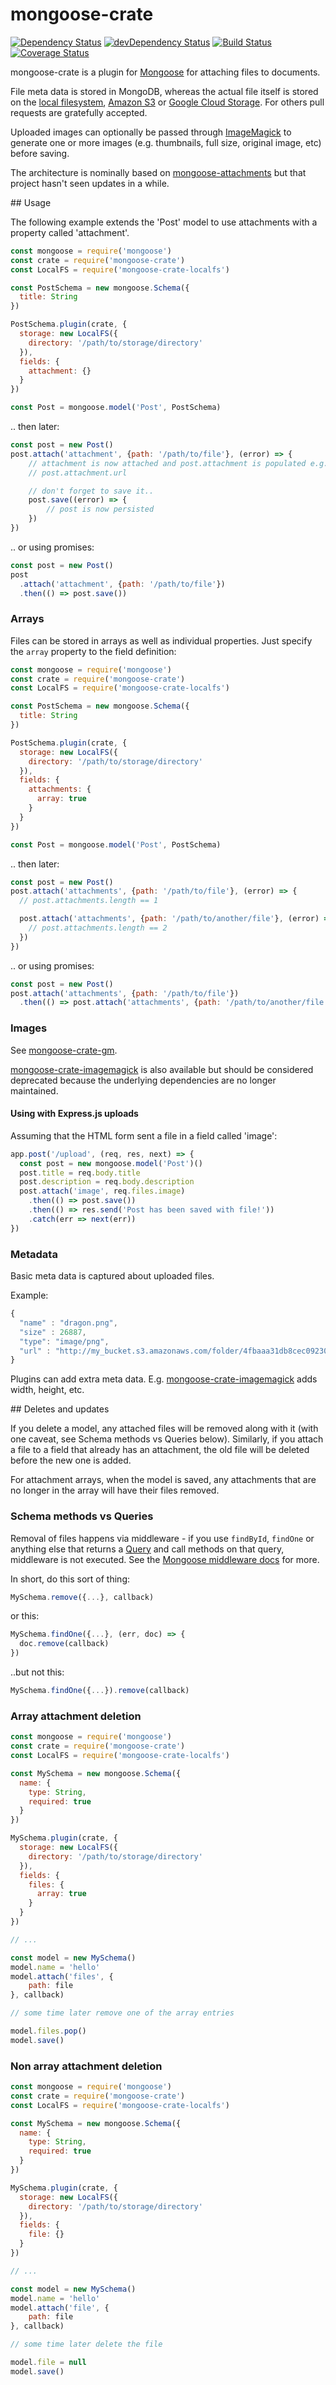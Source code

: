 # mongoose-crate

[![Dependency Status](https://david-dm.org/achingbrain/mongoose-crate.svg?theme=shields.io)](https://david-dm.org/achingbrain/mongoose-crate) [![devDependency Status](https://david-dm.org/achingbrain/mongoose-crate/dev-status.svg?theme=shields.io)](https://david-dm.org/achingbrain/mongoose-crate#info=devDependencies) [![Build Status](https://img.shields.io/travis/achingbrain/mongoose-crate/master.svg)](https://travis-ci.org/achingbrain/mongoose-crate) [![Coverage Status](http://img.shields.io/coveralls/achingbrain/mongoose-crate/master.svg)](https://coveralls.io/r/achingbrain/mongoose-crate)

mongoose-crate is a plugin for [Mongoose](http://mongoosejs.com/) for attaching files to documents.

File meta data is stored in MongoDB, whereas the actual file itself is stored on the [local filesystem](https://github.com/achingbrain/mongoose-crate-localfs), [Amazon S3](https://github.com/achingbrain/mongoose-crate-s3) or [Google Cloud Storage](https://github.com/achingbrain/mongoose-crate-gcs).  For others pull requests are gratefully accepted.

Uploaded images can optionally be passed through [ImageMagick](https://github.com/achingbrain/mongoose-crate-imagemagick) to generate one or more images (e.g. thumbnails, full size, original image, etc) before saving.

The architecture is nominally based on [mongoose-attachments](https://github.com/heapsource/mongoose-attachments) but that project hasn't seen updates in a while.

## Usage

The following example extends the 'Post' model to use attachments with a property called 'attachment'.

```javascript
const mongoose = require('mongoose')
const crate = require('mongoose-crate')
const LocalFS = require('mongoose-crate-localfs')

const PostSchema = new mongoose.Schema({
  title: String
})

PostSchema.plugin(crate, {
  storage: new LocalFS({
    directory: '/path/to/storage/directory'
  }),
  fields: {
    attachment: {}
  }
})

const Post = mongoose.model('Post', PostSchema)
```

.. then later:

```javascript
const post = new Post()
post.attach('attachment', {path: '/path/to/file'}, (error) => {
	// attachment is now attached and post.attachment is populated e.g.:
	// post.attachment.url

	// don't forget to save it..
	post.save((error) => {
		// post is now persisted
	})
})
```

.. or using promises:

```javascript
const post = new Post()
post
  .attach('attachment', {path: '/path/to/file'})
  .then(() => post.save())
```

### Arrays

Files can be stored in arrays as well as individual properties. Just specify the `array` property to the field definition:

```javascript
const mongoose = require('mongoose')
const crate = require('mongoose-crate')
const LocalFS = require('mongoose-crate-localfs')

const PostSchema = new mongoose.Schema({
  title: String
})

PostSchema.plugin(crate, {
  storage: new LocalFS({
    directory: '/path/to/storage/directory'
  }),
  fields: {
    attachments: {
      array: true
    }
  }
})

const Post = mongoose.model('Post', PostSchema)
```

.. then later:

```javascript
const post = new Post()
post.attach('attachments', {path: '/path/to/file'}, (error) => {
  // post.attachments.length == 1

  post.attach('attachments', {path: '/path/to/another/file'}, (error) => {
    // post.attachments.length == 2
  })
})
```

.. or using promises:

```javascript
const post = new Post()
post.attach('attachments', {path: '/path/to/file'})
  .then(() => post.attach('attachments', {path: '/path/to/another/file'}))
```

### Images

See [mongoose-crate-gm](https://github.com/achingbrain/mongoose-crate-gm).

[mongoose-crate-imagemagick](https://github.com/achingbrain/mongoose-crate-imagemagick) is also available but should be considered deprecated because the underlying dependencies are no longer maintained.

#### Using with Express.js uploads

Assuming that the HTML form sent a file in a field called 'image':

```javascript
app.post('/upload', (req, res, next) => {
  const post = new mongoose.model('Post')()
  post.title = req.body.title
  post.description = req.body.description
  post.attach('image', req.files.image)
    .then(() => post.save())
    .then(() => res.send('Post has been saved with file!'))
    .catch(err => next(err))
})
```

### Metadata

Basic meta data is captured about uploaded files.

Example:

```javascript
{
  "name" : "dragon.png",
  "size" : 26887,
  "type": "image/png",
  "url" : "http://my_bucket.s3.amazonaws.com/folder/4fbaaa31db8cec0923000019-medium.png"
}
```

Plugins can add extra meta data.  E.g. [mongoose-crate-imagemagick](https://github.com/achingbrain/mongoose-crate-imagemagick) adds width, height, etc.

## Deletes and updates

If you delete a model, any attached files will be removed along with it (with one caveat, see Schema methods vs Queries below).  Similarly, if you attach a file to a field that already has an attachment, the old file will be deleted before the new one is added.

For attachment arrays, when the model is saved, any attachments that are no longer in the array will have their files removed.

### Schema methods vs Queries

Removal of files happens via middleware - if you use `findById`, `findOne` or anything else that returns a [Query](http://mongoosejs.com/docs/queries.html) and call methods on that query, middleware is not executed. See the [Mongoose middleware docs](http://mongoosejs.com/docs/middleware.html#notes) for more.

In short, do this sort of thing:

```javascript
MySchema.remove({...}, callback)
```

or this:

```javascript
MySchema.findOne({...}, (err, doc) => {
  doc.remove(callback)
})
```

..but not this:

```javascript
MySchema.findOne({...}).remove(callback)
```

### Array attachment deletion

```javascript
const mongoose = require('mongoose')
const crate = require('mongoose-crate')
const LocalFS = require('mongoose-crate-localfs')

const MySchema = new mongoose.Schema({
  name: {
    type: String,
    required: true
  }
})

MySchema.plugin(crate, {
  storage: new LocalFS({
    directory: '/path/to/storage/directory'
  }),
  fields: {
    files: {
      array: true
    }
  }
})

// ...

const model = new MySchema()
model.name = 'hello'
model.attach('files', {
    path: file
}, callback)

// some time later remove one of the array entries

model.files.pop()
model.save()
```

### Non array attachment deletion

```javascript
const mongoose = require('mongoose')
const crate = require('mongoose-crate')
const LocalFS = require('mongoose-crate-localfs')

const MySchema = new mongoose.Schema({
  name: {
    type: String,
    required: true
  }
})

MySchema.plugin(crate, {
  storage: new LocalFS({
    directory: '/path/to/storage/directory'
  }),
  fields: {
    file: {}
  }
})

// ...

const model = new MySchema()
model.name = 'hello'
model.attach('file', {
    path: file
}, callback)

// some time later delete the file

model.file = null
model.save()
```
